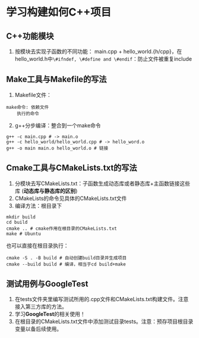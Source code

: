 # 学习构建如何C++项目

## C++功能模块
1. 按模块去实现子函数的不同功能：
main.cpp + hello_world.{h/cpp}，在hello_world.h中`\#ifndef, \#define and \#endif`：防止文件被重复include

## Make工具与Makefile的写法
1. Makefile文件：
```
make命令: 依赖文件
    执行的命令
```
2. g++分步编译：整合到一个make命令
```shell
g++ -c main.cpp # -> main.o
g++ -c hello_world/hello_world.cpp # -> hello_word.o
g++ -o main main.o hello_world.o # 链接
```

## Cmake工具与CMakeLists.txt的写法
1. 分模块去写CMakeLists.txt：子函数生成动态库或者静态库+主函数链接这些库 (**动态库与静态库的区别**)
2. CMakeLists的命令见具体的CMakeLists.txt文件
3. 编译方法：根目录下
```shell
mkdir build
cd build
cmake .. # cmake作用在根目录的CMakeLists.txt
make # Ubuntu
```
也可以直接在根目录执行：
```shell
cmake -S . -B build # 自动创建build目录并生成项目
cmake --build build # 编译，相当于cd build+make
```

## 测试用例与GoogleTest
1. 在tests文件夹里编写测试所用的.cpp文件和CMakeLists.txt构建文件。注意接入第三方库的方法。
2. 学习**GoogleTest**的相关使用！
3. 在根目录的CMakeLists.txt文件中添加测试目录tests。注意：预存项目根目录变量以备后续使用。